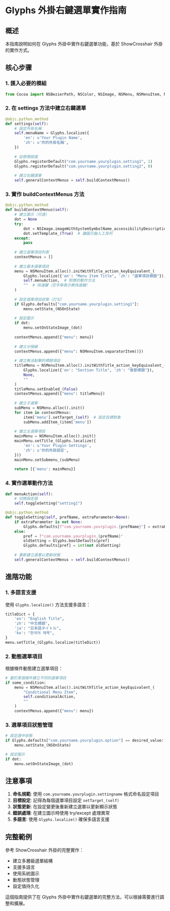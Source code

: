 # Glyphs 外掛右鍵選單實作指南

## 概述

本指南說明如何在 Glyphs 外掛中實作右鍵選單功能，基於 ShowCrosshair 外掛的實作方式。

## 核心步骤

### 1. 匯入必要的模組

```python
from Cocoa import NSBezierPath, NSColor, NSImage, NSMenu, NSMenuItem, NSPoint, NSFont, NSFontAttributeName, NSForegroundColorAttributeName, NSAttributedString, NSSize, NSRect, NSMakeRect, NSLog, NSNotFound, NSOnState
```

### 2. 在 settings 方法中建立右鍵選單

```python
@objc.python_method
def settings(self):
    # 設定外掛名稱
    self.menuName = Glyphs.localize({
        'en': u'Your Plugin Name',
        'zh': u'你的外掛名稱',
    })
    
    # 註冊預設值
    Glyphs.registerDefault("com.yourname.yourplugin.setting1", 1)
    Glyphs.registerDefault("com.yourname.yourplugin.setting2", 0)
    
    # 建立右鍵選單
    self.generalContextMenus = self.buildContextMenus()
```

### 3. 實作 buildContextMenus 方法

```python
@objc.python_method
def buildContextMenus(self):
    # 建立圖示（可選）
    dot = None
    try:
        dot = NSImage.imageWithSystemSymbolName_accessibilityDescription_("circlebadge.fill", None)
        dot.setTemplate_(True)  # 讓圖示融入工具列
    except:
        pass
    
    # 建立選單項目列表
    contextMenus = []
    
    # 建立基本選單項目
    menu = NSMenuItem.alloc().initWithTitle_action_keyEquivalent_(
        Glyphs.localize({'en': "Menu Item Title", 'zh': "選單項目標題"}),
        self.menuAction,  # 對應的動作方法
        ""  # 快速鍵（空字串表示無快速鍵）
    )
    
    # 設定選單項目狀態（打勾）
    if Glyphs.defaults["com.yourname.yourplugin.setting1"]:
        menu.setState_(NSOnState)
    
    # 設定圖示
    if dot:
        menu.setOnStateImage_(dot)
    
    contextMenus.append({"menu": menu})
    
    # 建立分隔線
    contextMenus.append({"menu": NSMenuItem.separatorItem()})
    
    # 建立無法點擊的標題項目
    titleMenu = NSMenuItem.alloc().initWithTitle_action_keyEquivalent_(
        Glyphs.localize({'en': "Section Title", 'zh': "章節標題"}),
        None,
        ""
    )
    titleMenu.setEnabled_(False)
    contextMenus.append({"menu": titleMenu})
    
    # 建立子選單
    subMenu = NSMenu.alloc().init()
    for item in contextMenus:
        item['menu'].setTarget_(self)  # 設定目標對象
        subMenu.addItem_(item['menu'])
    
    # 建立主選單項目
    mainMenu = NSMenuItem.alloc().init()
    mainMenu.setTitle_(Glyphs.localize({
        'en': u'Your Plugin Settings',
        'zh': u'你的外掛設定',
    }))
    mainMenu.setSubmenu_(subMenu)
    
    return [{'menu': mainMenu}]
```

### 4. 實作選單動作方法

```python
def menuAction(self):
    # 切換設定值
    self.toggleSetting("setting1")

@objc.python_method
def toggleSetting(self, prefName, extraParameter=None):
    if extraParameter is not None:
        Glyphs.defaults[f"com.yourname.yourplugin.{prefName}"] = extraParameter
    else:
        pref = f"com.yourname.yourplugin.{prefName}"
        oldSetting = Glyphs.boolDefaults[pref]
        Glyphs.defaults[pref] = int(not oldSetting)
    
    # 重新建立選單以更新狀態
    self.generalContextMenus = self.buildContextMenus()
```

## 進階功能

### 1. 多語言支援

使用 `Glyphs.localize()` 方法支援多語言：

```python
titleDict = {
    'en': "English Title",
    'zh': "中文標題",
    'ja': "日本語タイトル",
    'ko': "한국어 제목",
}
menu.setTitle_(Glyphs.localize(titleDict))
```

### 2. 動態選單項目

根據條件動態建立選單項目：

```python
# 基於某個條件建立不同的選單項目
if some_condition:
    menu = NSMenuItem.alloc().initWithTitle_action_keyEquivalent_(
        "Conditional Menu Item",
        self.conditionalAction,
        ""
    )
    contextMenus.append({"menu": menu})
```

### 3. 選單項目狀態管理

```python
# 設定選中狀態
if Glyphs.defaults["com.yourname.yourplugin.option"] == desired_value:
    menu.setState_(NSOnState)

# 設定圖示
if dot:
    menu.setOnStateImage_(dot)
```

## 注意事項

1. **命名規範**: 使用 `com.yourname.yourplugin.settingname` 格式命名設定項目
2. **目標設定**: 記得為每個選單項目設定 `setTarget_(self)`
3. **狀態更新**: 在設定變更後重新建立選單以更新顯示狀態
4. **錯誤處理**: 在建立圖示時使用 try/except 處理異常
5. **多語言**: 使用 `Glyphs.localize()` 確保多語言支援

## 完整範例

參考 ShowCrosshair 外掛的完整實作：
- 建立多層級選單結構
- 支援多語言
- 使用系統圖示
- 動態狀態管理
- 設定值持久化

這個指南提供了在 Glyphs 外掛中實作右鍵選單的完整方法，可以根據需要進行調整和擴展。